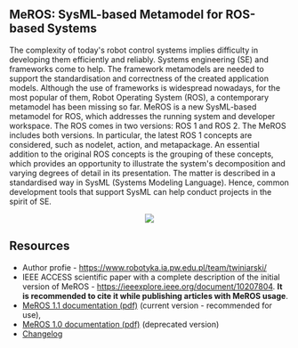 ## MeROS: SysML-based Metamodel for ROS-based Systems

The complexity of today's robot control systems implies difficulty in developing them efficiently and reliably. Systems engineering (SE) and frameworks come to help. The framework metamodels are needed to support the standardisation and correctness of the created application models. Although the use of frameworks is widespread nowadays, for the most popular of them, Robot Operating System (ROS), a contemporary  metamodel has been missing so far. MeROS is a new SysML-based metamodel for ROS, which addresses the running system and developer workspace. The ROS comes in two versions: ROS 1 and ROS 2. The MeROS includes both versions. In particular, the latest ROS 1 concepts are considered, such as nodelet, action, and metapackage. An essential addition to the original ROS concepts is the grouping of these concepts, which provides an opportunity to illustrate the system's decomposition and varying degrees of detail in its presentation. The matter is described in a standardised way in SysML (Systems Modeling Language). Hence, common development tools that support SysML can help conduct projects in the spirit of SE.

<p align="center">
<img src="https://github.com/twiniars/MeROS/blob/main/meros-graphical-abstract.png"> 
</p>

## Resources
* Author profie - https://www.robotyka.ia.pw.edu.pl/team/twiniarski/
* IEEE ACCESS scientific paper with a complete description of the initial version of MeROS - https://ieeexplore.ieee.org/document/10207804. **It is recommended to cite it while publishing articles with MeROS usage**.
* [MeROS 1.1 documentation (pdf)](https://github.com/twiniars/MeROS/blob/main/meros-1.1/meros-1.1.pdf) (current version - recommended for use),
* [MeROS 1.0 documentation (pdf)](https://github.com/twiniars/MeROS/blob/main/meros-1.0/meros-1.0.pdf) (deprecated version)
* [Changelog](CHANGELOG.md)

